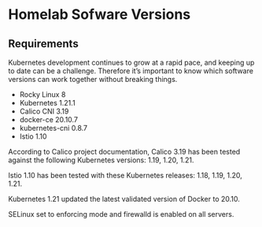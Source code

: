 # Homelab Sofware Versions

## Requirements

Kubernetes development continues to grow at a rapid pace, and keeping up to date can be a challenge. Therefore it’s important to know which software versions can work together without breaking things.

* Rocky Linux 8
* Kubernetes 1.21.1
* Calico CNI 3.19
* docker-ce 20.10.7
* kubernetes-cni 0.8.7
* Istio 1.10

According to Calico project documentation, Calico 3.19 has been tested against the following Kubernetes versions: 1.19, 1.20, 1.21.

Istio 1.10 has been tested with these Kubernetes releases: 1.18, 1.19, 1.20, 1.21.

Kubernetes 1.21 updated the latest validated version of Docker to 20.10.

SELinux set to enforcing mode and firewalld is enabled on all servers.
